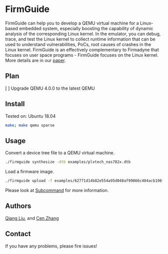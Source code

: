 # FirmGuide

FirmGuide can help you to develop a QEMU virtual machine for a Linux-based
embedded system, especially boosting the capability of dynamic analysis of the
corresponding Linux kernel. In the emulator, you can debug, trace, and test the
Linux kernel to collect runtime information that can be used to understand
vulnerabilities, PoCs, root causes of crashes in the Linux kernel. FirmGuide is
an effectively complementary to Firmadyne that focuses on user space programs -
FirmGuide focuses on the Linux kernel. More details are in our
[paper](https://cyruscyliu.github.io/papers/firmguide-ase21.pdf).

## Plan

[ ] Upgrade QEMU 4.0.0 to the latest QEMU

## Install

Tested on: Ubuntu 18.04

``` bash
make; make qemu sparse
```

## Usage

Convert a device tree file to a QEMU virtual machine.

``` bash
./firmguide synthesize -dtb examples/plxtech_nas782x.dtb
```

Load a firmware image.

``` bash
./firmguide upload -f examples/62771d14b82e554a95d048af99866c404acb196f.bin
```

Please look at [Subcommand](doc/Subcommands.md) for more information.

## Authors

[Qiang Liu](https://github.com/cyruscyliu), and [Cen Zhang](https://github.com/occia)

## Contact

If you have any problems, please fire issues!
